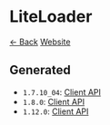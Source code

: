# LiteLoader

[<- Back](../README.md) [Website](http://www.liteloader.com/)

## Generated  
* `1.7.10_04`: [Client API](generated/1.7.10_04/index.html)
* `1.8.0`: [Client API](generated/1.8.0/index.html)
* `1.12.0`: [Client API](generated/1.12.0/index.html)
